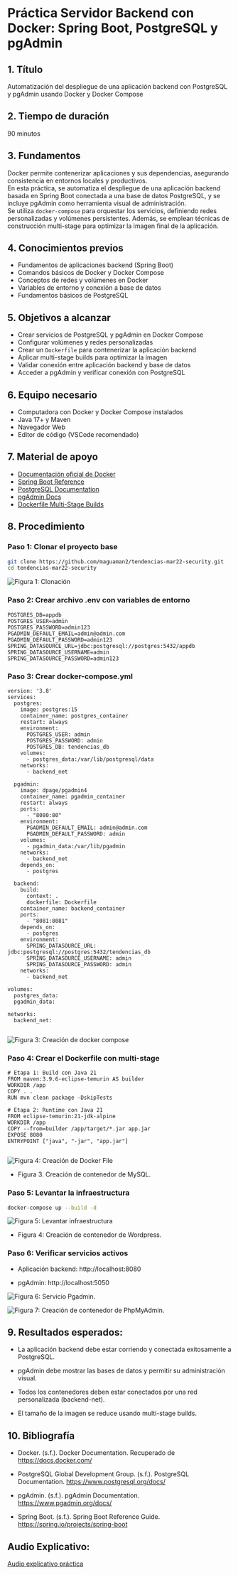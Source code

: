 # Práctica Servidor Backend con Docker: Spring Boot, PostgreSQL y pgAdmin

## 1. Título  
Automatización del despliegue de una aplicación backend con PostgreSQL y pgAdmin usando Docker y Docker Compose

## 2. Tiempo de duración  
90 minutos

## 3. Fundamentos  

Docker permite contenerizar aplicaciones y sus dependencias, asegurando consistencia en entornos locales y productivos.  
En esta práctica, se automatiza el despliegue de una aplicación backend basada en Spring Boot conectada a una base de datos PostgreSQL, y se incluye pgAdmin como herramienta visual de administración.  
Se utiliza `docker-compose` para orquestar los servicios, definiendo redes personalizadas y volúmenes persistentes. Además, se emplean técnicas de construcción multi-stage para optimizar la imagen final de la aplicación.

## 4. Conocimientos previos  

- Fundamentos de aplicaciones backend (Spring Boot)
- Comandos básicos de Docker y Docker Compose
- Conceptos de redes y volúmenes en Docker
- Variables de entorno y conexión a base de datos
- Fundamentos básicos de PostgreSQL

## 5. Objetivos a alcanzar  

- Crear servicios de PostgreSQL y pgAdmin en Docker Compose
- Configurar volúmenes y redes personalizadas
- Crear un `Dockerfile` para contenerizar la aplicación backend
- Aplicar multi-stage builds para optimizar la imagen
- Validar conexión entre aplicación backend y base de datos
- Acceder a pgAdmin y verificar conexión con PostgreSQL

## 6. Equipo necesario  

- Computadora con Docker y Docker Compose instalados
- Java 17+ y Maven
- Navegador Web
- Editor de código (VSCode recomendado)

## 7. Material de apoyo  

- [Documentación oficial de Docker](https://docs.docker.com/)
- [Spring Boot Reference](https://spring.io/projects/spring-boot)
- [PostgreSQL Documentation](https://www.postgresql.org/docs/)
- [pgAdmin Docs](https://www.pgadmin.org/docs/)
- [Dockerfile Multi-Stage Builds](https://docs.docker.com/build/building/multi-stage/)

## 8. Procedimiento  

### Paso 1: Clonar el proyecto base  

```bash
git clone https://github.com/maguaman2/tendencias-mar22-security.git
cd tendencias-mar22-security
```
![Figura 1: Clonación](src/Captura%20desde%202025-06-06%2015-31-31.png)

### Paso 2: Crear archivo .env con variables de entorno

```
POSTGRES_DB=appdb
POSTGRES_USER=admin
POSTGRES_PASSWORD=admin123
PGADMIN_DEFAULT_EMAIL=admin@admin.com
PGADMIN_DEFAULT_PASSWORD=admin123
SPRING_DATASOURCE_URL=jdbc:postgresql://postgres:5432/appdb
SPRING_DATASOURCE_USERNAME=admin
SPRING_DATASOURCE_PASSWORD=admin123
```

### Paso 3: Crear docker-compose.yml
```
version: '3.8'
services:
  postgres:
    image: postgres:15
    container_name: postgres_container
    restart: always
    environment:
      POSTGRES_USER: admin
      POSTGRES_PASSWORD: admin
      POSTGRES_DB: tendencias_db
    volumes:
      - postgres_data:/var/lib/postgresql/data
    networks:
      - backend_net

  pgadmin:
    image: dpage/pgadmin4
    container_name: pgadmin_container
    restart: always
    ports:
      - "8080:80"
    environment:
      PGADMIN_DEFAULT_EMAIL: admin@admin.com
      PGADMIN_DEFAULT_PASSWORD: admin
    volumes:
      - pgadmin_data:/var/lib/pgadmin
    networks:
      - backend_net
    depends_on:
      - postgres

  backend:
    build:
      context: .
      dockerfile: Dockerfile
    container_name: backend_container
    ports:
      - "8081:8081"
    depends_on:
      - postgres
    environment:
      SPRING_DATASOURCE_URL: jdbc:postgresql://postgres:5432/tendencias_db
      SPRING_DATASOURCE_USERNAME: admin
      SPRING_DATASOURCE_PASSWORD: admin
    networks:
      - backend_net

volumes:
  postgres_data:
  pgadmin_data:

networks:
  backend_net:


```
![Figura 3: Creación de docker compose](src/Captura%20desde%202025-06-06%2017-39-34.png)

### Paso 4: Crear el Dockerfile con multi-stage

```
# Etapa 1: Build con Java 21
FROM maven:3.9.6-eclipse-temurin AS builder
WORKDIR /app
COPY . .
RUN mvn clean package -DskipTests

# Etapa 2: Runtime con Java 21
FROM eclipse-temurin:21-jdk-alpine
WORKDIR /app
COPY --from=builder /app/target/*.jar app.jar
EXPOSE 8080
ENTRYPOINT ["java", "-jar", "app.jar"]


```

![Figura 4: Creación de Docker File](src/image.png)

- Figura 3. Creación de contenedor de MySQL.


### Paso 5: Levantar la infraestructura

```bash
docker-compose up --build -d
```
![Figura 5: Levantar infraestructura](src/Captura%20desde%202025-06-06%2016-54-53.png)
- Figura 4: Creación de contenedor de Wordpress.


### Paso 6: Verificar servicios activos

- Aplicación backend: http://localhost:8080

- pgAdmin: http://localhost:5050

![Figura 6: Servicio Pgadmin.](src/Captura%20desde%202025-06-06%2017-30-25.png)

![Figura 7: Creación de contenedor de PhpMyAdmin.](src/Captura%20desde%202025-06-06%2017-30-06.png)

## 9. Resultados esperados:
    
- La aplicación backend debe estar corriendo y conectada exitosamente a PostgreSQL.

- pgAdmin debe mostrar las bases de datos y permitir su administración visual.

- Todos los contenedores deben estar conectados por una red personalizada (backend-net).

- El tamaño de la imagen se reduce usando multi-stage builds.


## 10. Bibliografía

- Docker. (s.f.). Docker Documentation. Recuperado de https://docs.docker.com/

- PostgreSQL Global Development Group. (s.f.). PostgreSQL Documentation. https://www.postgresql.org/docs/

- pgAdmin. (s.f.). pgAdmin Documentation. https://www.pgadmin.org/docs/

- Spring Boot. (s.f.). Spring Boot Reference Guide. https://spring.io/projects/spring-boot

## Audio Explicativo:

[Audio explicativo práctica]()